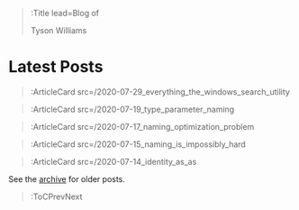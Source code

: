 > :Title lead=Blog of
>
> Tyson Williams

# Latest Posts

> :ArticleCard src=/2020-07-29_everything_the_windows_search_utility

> :ArticleCard src=/2020-07-19_type_parameter_naming

> :ArticleCard src=/2020-07-17_naming_optimization_problem

> :ArticleCard src=/2020-07-15_naming_is_impossibly_hard

> :ArticleCard src=/2020-07-14_identity_as_as

See the [archive](/archive) for older posts.

> :ToCPrevNext